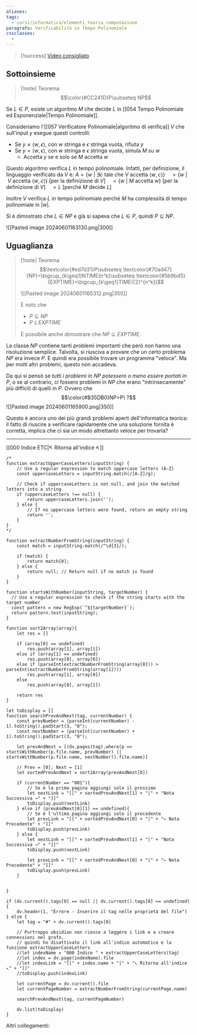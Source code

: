 ```yaml
---
aliases: 
tags:
  - corsi/informatica/elementi_teoria_computazione
paragrafo: Verificabilità in Tempo Polinomiale
cssclasses:
  - 
---
```

> [!success] [Video consigliato](https://www.youtube.com/watch?v=YX40hbAHx3s)

## Sottoinsieme

> [!note] Teorema
> $$\color{#CC241D}P\subseteq NP$$

Se $L\in P$, esiste un algoritmo $M$ che decide $L$ in [[054 Tempo Polinomiale ed Esponenziale|Tempo Polinomiale]].

Consideriamo l'[[057 Verificatore Polinomiale|algoritmo di verifica]] $V$ che sull'input $y$ esegue questi controlli:
- Se $y\neq\langle w,\epsilon \rangle$, con $w$ stringa e $\epsilon$ stringa vuota, rifiuta $y$
- Se $y=\langle w,\epsilon \rangle$, con $w$ stringa e $\epsilon$ stringa vuota, simula $M$ su $w$
	- Accetta $y$ se e solo se $M$ accetta $w$

Questo algoritmo verifica $L$ in tempo polinomiale. Infatti, per definizione, il linguaggio verificato da $V$ è:
$A=\{w\ |\ \exists c \text{ tale che }V\text{ accetta }\langle w,c \rangle\}$
$\ \ \ =\{w\ |\ V\text{ accetta }\langle w,c \rangle\}$ [per la definizione di $V$]
$\ \ \ =\{w\ |\ M\text{ accetta }w\}$ [per la definizione di $V$]
$\ \ \ =L$ [perché $M$ decide $L$]

Inoltre $V$ verifica $L$ in tempo polinomiale perché $M$ ha complessità di tempo polinomiale in $|w|$.

Si è dimostrato che $L\in NP$ e già si sapeva che $L\in P$, quindi $P\subseteq NP$.

![[Pasted image 20240601163130.png|300]]

## Uguaglianza

> [!note] Teorema
> $$\textcolor{#ed7d31}P\subseteq \textcolor{#70ad47}{NP}=\bigcup_{k\geq1}NTIME(n^k)\subseteq \textcolor{#5b9bd5}{EXPTIME}=\bigcup_{k\geq1}TIME({2}^{n^k})$$
> 
> ![[Pasted image 20240601165312.png|350]]
> 
> È noto che 
> - $P\subseteq NP$
> - $P\subsetneqq EXPTIME$
> 
> È possibile anche dimostrare che $NP\subseteq EXPTIME$.

La classe $NP$ contiene tanti problemi importanti che però non hanno una risoluzione semplice. Talvolta, si riusciva a provare che un certo problema $NP$ era invece $P$. E quindi era possibile trovare un programma "veloce". Ma per molti altri problemi, questo non accadeva.

Da qui si pensò se *tutti i problemi in $NP$ potessero o meno essere portati in $P$*, o se al contrario, ci fossero problemi in $NP$ che erano "intrinsecamente" più difficili di quelli in $P$. Ovvero che $$\color{#B35DB0}NP=P\ ?$$
![[Pasted image 20240601165900.png|350]]

Questo è ancora uno dei più grandi problemi aperti dell'informatica teorica: il fatto di riuscire a verificare rapidamente che una soluzione fornita è corretta, implica che ci sia un modo altrettanto veloce per trovarla?


___
[[000 Indice ETC|↖ Ritorna all'indice ↖]]

```dataviewjs
/*
function extractUpperCaseLetters(inputString) {
	// Use a regular expression to match uppercase letters (A-Z)
	const uppercaseLetters = inputString.match(/[A-Z]/g);
	
	// Check if uppercaseLetters is not null, and join the matched letters into a string
	if (uppercaseLetters !== null) {
		return uppercaseLetters.join('');
	} else {
	    // If no uppercase letters were found, return an empty string
	    return '';
	}
}
*/

function extractNumberFromString(inputString) {
	const match = inputString.match(/^\d{3}/);
	
	if (match) {
		return match[0];
	} else {
		return null; // Return null if no match is found
	}
}

function startsWithNumber(inputString, targetNumber) {
  // Use a regular expression to check if the string starts with the target number
  const pattern = new RegExp(`^${targetNumber}`);
  return pattern.test(inputString);
}

function sort2Array(array){
	let res = []
	
	if (array[0] == undefined)
		res.push(array[1], array[1])
	else if (array[1] == undefined)
		res.push(array[0], array[0])
	else if (parseInt(extractNumberFromString(array[0])) > parseInt(extractNumberFromString(array[1])))
		res.push(array[1], array[0])
	else
		res.push(array[0], array[1])
	
	return res
}

let toDisplay = []
function searchPrevAndNext(tag, currentNumber) {
	const prevNumber = (parseInt(currentNumber) - 1).toString().padStart(3, "0");
	const nextNumber = (parseInt(currentNumber) + 1).toString().padStart(3, "0");
	
	let prevAndNext = [(dv.pages(tag).where(p => startsWithNumber(p.file.name, prevNumber) || startsWithNumber(p.file.name, nextNumber)).file.name)]
	
	// Prev = [0]; Next = [1]
	let sortedPrevAndNext = sort2Array(prevAndNext[0])
	
	if (currentNumber == "001"){ 
		// Se è la prima pagina aggiungi solo il prossimo
		let nextLink = "[[" + sortedPrevAndNext[1] + "|" + "Nota Successiva →" + "]]"
		toDisplay.push(nextLink)
	} else if (prevAndNext[0][1] == undefined){
		// Se è l'ultima pagina aggiungi solo il precedente
		let prevLink = "[[" + sortedPrevAndNext[0] + "|" + "← Nota Precedente" + "]]"
		toDisplay.push(prevLink)
	} else {
		let nextLink = "[[" + sortedPrevAndNext[1] + "|" + "Nota Successiva →" + "]]"
		toDisplay.push(nextLink)
		
		let prevLink = "[[" + sortedPrevAndNext[0] + "|" + "← Nota Precedente" + "]]"
		toDisplay.push(prevLink)
	}
	
	
}

if (dv.current().tags[0] == null || dv.current().tags[0] == undefined){
	dv.header(1, "Errore - Inserire il tag nelle proprietà del file")
} else {
	let tag = "#" + dv.current().tags[0]

	// Purtroppo obsidian non riesce a leggere i link e a creare connessioni nel grafo,
	// quindi ho disattivato il link all'indice automatico e la funzione extractUpperCaseLetters
	//let indexName = "000 Indice " + extractUpperCaseLetters(tag)
	//let index = dv.page(indexName).file
	//let indexLink = "[[" + index.name + "|" + "↖ Ritorna all'indice ↖" + "]]"
	//toDisplay.push(indexLink)
	
	let currentPage = dv.current().file
	let currentPageNumber = extractNumberFromString(currentPage.name)
	
	searchPrevAndNext(tag, currentPageNumber)
	
	dv.list(toDisplay)
}
```

Altri collegamenti: 
